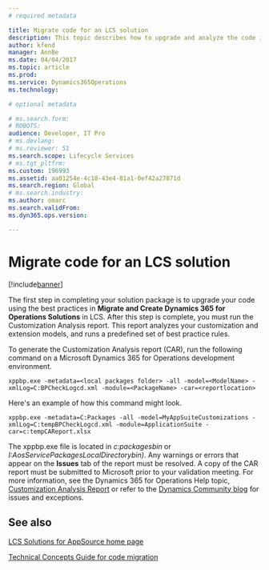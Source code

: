 ```yaml
---
# required metadata

title: Migrate code for an LCS solution
description: This topic describes how to upgrade and analyze the code in your LCS solution.  
author: kfend
manager: AnnBe
ms.date: 04/04/2017
ms.topic: article
ms.prod: 
ms.service: Dynamics365Operations
ms.technology: 

# optional metadata

# ms.search.form: 
# ROBOTS: 
audience: Developer, IT Pro
# ms.devlang: 
# ms.reviewer: 51
ms.search.scope: Lifecycle Services
# ms.tgt_pltfrm: 
ms.custom: 196993
ms.assetid: aa01254e-4c18-43e4-81a1-0ef42a27871d
ms.search.region: Global
# ms.search.industry: 
ms.author: omarc
ms.search.validFrom: 
ms.dyn365.ops.version: 

---
```


# Migrate code for an LCS solution

[!include[banner](../includes/banner.md)]


The first step in completing your solution package is to upgrade your code using the best practices in <strong>Migrate and Create Dynamics 365 for Operations Solutions</strong> in LCS. After this step is complete, you must run the Customization Analysis report. This report analyzes your customization and extension models, and runs a predefined set of best practice rules. 

To generate the Customization Analysis report (CAR), run the following command on a Microsoft Dynamics 365 for Operations development environment.

    xppbp.exe -metadata=<local packages folder> -all -model=<ModelName> -xmlLog=C:BPCheckLogcd.xml -module=<PackageName> -car=<reportlocation>

Here's an example of how this command might look.

    xppbp.exe -metadata=C:Packages -all -model=MyAppSuiteCustomizations -xmlLog=C:tempBPCheckLogcd.xml -module=ApplicationSuite -car=c:tempCAReport.xlsx

The xppbp.exe file is located in *c:packagesbin* or *I:AosServicePackagesLocalDirectorybin)*. Any warnings or errors that appear on the **Issues** tab of the report must be resolved. A copy of the CAR report must be submitted to Microsoft prior to your validation meeting. For more information, see the Dynamics 365 for Operations Help topic, [Customization Analysis Report](../dev-tools/customization-analysis-report.md) or refer to the [Dynamics Community blog](http://community.dynamics.com/ax/b/newdynamicsax/archive/2016/03/21/customization-analysis-report-exceptions-and-known-issues) for issues and exceptions.

See also
--------

[LCS Solutions for AppSource home page](lcs-solutions-app-source.md)

[Technical Concepts Guide for code migration](..\dev-tools\developer-home-page.md#code-migration)



